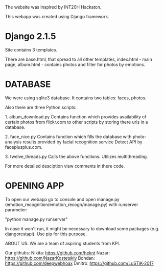 The website was Inspired by INT20H Hackaton.

This webapp was created using Django framework. 

<h1>Django 2.1.5</h1>
<p>Site contains 3 templates.</p>
<p>There are base.html, that spread to all other templates, index.html - main page, album.html - contains photos and filter for photos by emotions.</p>

<h1>DATABASE</h1>
<p>We were using sqlite3 database. It contains two tables: faces, photos. </p>

<p>Also there are three Python scripts:
 <p>1. album_download.py
    Contains function which provides availability of certain photos from flickr.com to other scripts by storing there urls in a database. </p>
<p> 2. face_nice.py
    Contains function which fills the database with photo-analysis results provided by facial recognition service Detect API by faceplusplus.com.</p>
<p> 3. twelve_threads.py
    Calls the above functions. Utilizes multithreading.</p>
 </p>

<p>For more detailed desciption view comments in there code.</p>
<h1> OPENING APP </h1>
 <p><p> To open our webapp go to console and open manage.py (emotion_recognition/emotion_recogn/manage.py) with runserver parameter: </p>
 <p>  "python manage.py runserver" </p>

In case it won't run, it might be necessary to download some packages (e.g. djangorestapi). Use pip for this purpose.
</p>



ABOUT US.
We are a team of aspiring students from KPI.

Our githubs:
	Nikita: https://github.com/heknt
	Nazar: https://github.com/NazarKostetskiy
	Bohdan: https://github.com/deepwebhoax
	Dmitro: https://github.com/LuSTiK-2017


